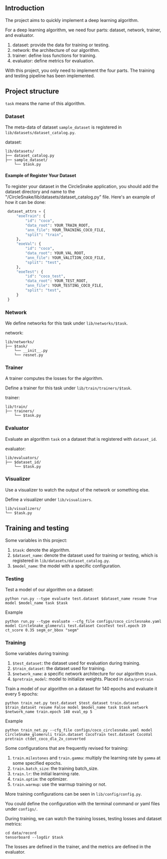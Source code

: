 ## Introduction

The project aims to quickly implement a deep learning algorithm.

For a deep learning algorithm, we need four parts: dataset, network, trainer, and evaluator.
1. dataset: provide the data for training or testing.
2. network: the architecture of our algorithm.
3. trainer: define loss functions for training.
4. evaluator: define metrics for evaluation.

With this project, you only need to implement the four parts. The training and testing pipeline has been implemented.

## Project structure

`task` means the name of this algorithm.

### Dataset

The meta-data of dataset `sample_dataset` is registered in `lib/datasets/dataset_catalog.py`.

dataset:
```
lib/datasets/
├── dataset_catalog.py
├── sample_dataset/
    └── $task.py
```

#### Example of Register Your Dataset

   To register your dataset in the CircleSnake application, you should add the dataset directory and name to the "/CircleSnake/lib/datasets/dataset\_catalog.py" file. Here's an example of how it can be done:

   ```python
    dataset_attrs = {
        "eoeTrain": {
            "id": "coco",
            "data_root": YOUR_TRAIN_ROOT,
            "ann_file": YOUR_TRAINING_COCO_FILE,
            "split": "train",
        },
        "eoeVal": {
            "id": "coco",
            "data_root": YOUR_VAL_ROOT,
            "ann_file": YOUR_VALITION_COCO_FILE,
            "split": "test",
        },
        "eoeTest": {
            "id": "coco_test",
            "data_root": YOUR_TEST_ROOT,
            "ann_file": YOUR_TESTING_COCO_FILE,
            "split": "test",
        }
    }
   ```

### Network

We define networks for this task under `lib/networks/$task`.

network:
```
lib/networks/
├── $task/
    └── __init__.py
    └── resnet.py
```

### Trainer

A trainer computes the losses for the algorithm.

Define a trainer for this task under `lib/train/trainers/$task`.

trainer:
```
lib/train/
├── trainers/
    └── $task.py
```

### Evaluator

Evaluate an algorithm `task` on a dataset that is registered with `dataset_id`.

evaluator:
```
lib/evaluators/
├── $dataset_id/
    └── $task.py
```

### Visualizer

Use a visualizer to watch the output of the network or something else.

Define a visualizer under `lib/visualizers`.

```
lib/visualizers/
└── $task.py
```

## Training and testing

Some variables in this project:
1. `$task`: denote the algorithm.
2. `$dataset_name`: denote the dataset used for training or testing, which is registered in `lib/datasets/dataset_catalog.py`.
3. `$model_name`: the model with a specific configuration.

### Testing

Test a model of our algorithm on a dataset:
```
python run.py --type evaluate test.dataset $dataset_name resume True model $model_name task $task
```

Example
```
python run.py --type evaluate --cfg_file configs/coco_circlesnake.yaml model CircleSnake_glomeruli test.dataset CocoTest test.epoch 19 ct_score 0.35 segm_or_bbox "segm"
```

### Training

Some variables during training:
1. `$test_dataset`: the dataset used for evaluation during training.
2. `$train_dataset`: the dataset used for training.
3. `$network_name`: a specific network architecture for our algorithm `$task`.
4. `$pretrain_model`: model to initialize weights. Placed in `data/pretrain`

Train a model of our algorithm on a dataset for 140 epochs and evaluate it every 5 epochs:

```
python train_net.py test.dataset $test_dataset train.dataset $train_dataset resume False model $model_name task $task network $network_name train.epoch 140 eval_ep 5
```

Example
```
python train_net.py --cfg_file configs/coco_circlesnake.yaml model CircleSnake_glomeruli train.dataset CocoTrain test.dataset CocoVal pretrain ctdet_coco_dla_2x_converted
```

Some configurations that are frequently revised for training:
1. `train.milestones` and `train.gamma`: multiply the learning rate by `gamma` at some specified epochs.
2. `train.batch_size`: the training batch_size.
3. `train.lr`: the initial learning rate.
4. `train.optim`: the optimizer.
5. `train.warmup`: use the warmup training or not.

More training configurations can be seen in `lib/config/config.py`.

You could define the configuration with the terminal command or yaml files under `configs/`.

During training, we can watch the training losses, testing losses and dataset metrics:

```
cd data/record
tensorboard --logdir $task
```

The losses are defined in the trainer, and the metrics are defined in the evaluator.
